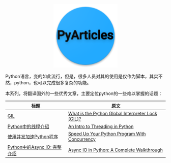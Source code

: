 <p align="center">
   <img width="200" src="PyArticles.png">
</p>

Python语言，变的如此流行，但是，很多人员对其的使用是仅作为脚本，其实不然，python，也可以完成很多复杂的功能。

本系列，将翻译国外的一些优秀文章，主要定位python的一些难以掌握的话题：

|           标题             |             原文             |
| --------------------------| ---------------------------- |
| [GIL](GIL/README.md)    |  [What is the Python Global Interpreter Lock (GIL)?](https://realpython.com/python-gil/#how-to-deal-with-pythons-gil) |
| [Python中的线程介绍](an_intro_to_threading_in_python/README.md)    |  [An Intro to Threading in Python](https://realpython.com/intro-to-python-threading/)|
| [使用并发加速Python程序](speed_up_your_python_program_with_concurrency/README.md) |  [Speed Up Your Python Program With Concurrency](https://realpython.com/python-concurrency/)|
| [Python中的Async IO: 完整介绍](asyncio_in_python_a_complete_walkthrough/README.md) |  [Async IO in Python: A Complete Walkthrough](https://realpython.com/async-io-python)|
